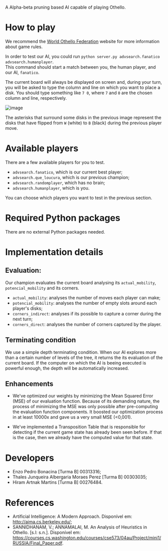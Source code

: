 A Alpha-beta pruning based AI capable of playing Othello.


# How to play
We recommend the [World Othello Federation](https://www.worldothello.org/about/about-othello/othello-rules/official-rules/english) website for more information about game rules.

In order to test our AI, you could run `python server.py advsearch.fanatico advsearch.humanplayer`.  
This command should start a match between you, the human player, and our AI, `fanatico`.

The current board will always be displayed on screen and, during your turn, you will be asked to type the column and line on which you want to place a disk. You should type something like `7 0`, where `7` and `0` are the chosen column and line, respectively.

![image](https://user-images.githubusercontent.com/63553534/217971348-55f33832-0724-4995-8967-67112aaf4f47.png)

The asterisks that surround some disks in the previous image represent the disks that have flipped from `W` (white) to `B` (black) during the previous player move. 

# Available players
There are a few available players for you to test.

- `advsearch.fanatico`, which is our current best player;
- `advsearch.que_loucura`, which is our previous champion;
- `advsearch.randomplayer`, which has no brain;
- `advsearch.humanplayer`, which is you.

You can choose which players you want to test in the previous section.


# Required Python packages
There are no external Python packages needed.


# Implementation details
## Evaluation:
Our champion evaluates the current board analysing its `actual_mobility`, `potencial_mobility` and its corners.
- `actual_mobility`: analyses the number of moves each player can make;
- `potencial_mobility`: analyses the number of empty slots around each player's disks;
- `corners_indirect`: analyses if its possible to capture a corner during the next turn;
- `corners_direct`: analyses the number of corners captured by the player.

## Terminating condition
We use a simple depth terminating condition. When our AI explores more than a certain number of levels of the tree, it returns the its evaluation of the current board. If the computer on which the AI is beeing executed is powerful enough, the depth will be automatically increased.

## Enhancements
- We've optimized our weights by minimizing the Mean Squared Error (MSE) of our evaluation function. Because of its demanding nature, the process of minimizing the MSE was only possible after pre-computing the evaluation function components. It boosted our optimization process in at least 10000x and gave us a very small MSE (<0,001).

- We've implemented a Transposition Table that is responsible for detecting if the current game state has already been seen before. If that is the case, then we already have the computed value for that state.

# Developers
- Enzo Pedro Bonacina [Turma B] 00313316;
- Thales Junqueira Albergaria Moraes Perez [Turma B] 00303035;
- Hiram Artnak Martins [Turma B] 00276484.

# References
- Artificial Intelligence: A Modern Approach. Disponível em: <http://aima.cs.berkeley.edu/>;
- SANNIDHANAM, V.; ANNAMALAI, M. An Analysis of Heuristics in Othello. [s.l: s.n.]. Disponível em: <https://courses.cs.washington.edu/courses/cse573/04au/Project/mini1/RUSSIA/Final_Paper.pdf>.



